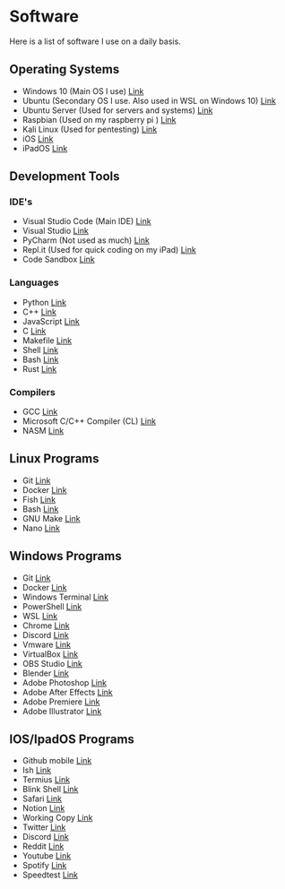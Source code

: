 # Software

Here is a list of software I use on a daily basis.

## Operating Systems

- Windows 10 (Main OS I use) [Link](https://www.microsoft.com/en-us/windows/get-windows-10)
- Ubuntu (Secondary OS I use. Also used in WSL on Windows 10) [Link](https://ubuntu.com/download/desktop)
- Ubuntu Server (Used for servers and systems) [Link](https://ubuntu.com/download/server)
- Raspbian (Used on my raspberry pi ) [Link](https://www.raspberrypi.org/software/operating-systems/)
- Kali Linux (Used for pentesting) [Link](https://www.kali.org/downloads/)
- iOS [Link](https://www.apple.com/ios/)
- iPadOS [Link](https://www.apple.com/ipados/)

## Development Tools

### IDE's
- Visual Studio Code (Main IDE) [Link](https://code.visualstudio.com/)
- Visual Studio [Link](https://visualstudio.microsoft.com/)
- PyCharm (Not used as much) [Link](https://www.jetbrains.com/pycharm/)
- Repl.it (Used for quick coding on my iPad) [Link](https://repl.it/)
- Code Sandbox [Link](https://codesandbox.io/)

### Languages

- Python [Link](https://www.python.org/)
- C++ [Link](https://www.cplusplus.com/)
- JavaScript [Link](https://www.javascript.com/)
- C [Link](https://en.wikipedia.org/wiki/C_(programming_language))
- Makefile [Link](https://en.wikipedia.org/wiki/Makefile)
- Shell [Link](https://en.wikipedia.org/wiki/Shell_script)
- Bash [Link](https://en.wikipedia.org/wiki/Bash_(Unix_shell))
- Rust [Link](https://www.rust-lang.org/)

### Compilers

- GCC [Link](https://gcc.gnu.org/)
- Microsoft C/C++ Compiler (CL) [Link](https://learn.microsoft.com/en-us/cpp/build/reference/compiler-options?view=msvc-170)
- NASM [Link](https://www.nasm.us/)

## Linux Programs

- Git [Link](https://git-scm.com/)
- Docker [Link](https://www.docker.com/)
- Fish [Link](https://fishshell.com/)
- Bash [Link](https://en.wikipedia.org/wiki/Bash_(Unix_shell))
- GNU Make [Link](https://www.gnu.org/software/make/)
- Nano [Link](https://www.nano-editor.org/)

## Windows Programs

- Git [Link](https://git-scm.com/)
- Docker [Link](https://www.docker.com/)
- Windows Terminal [Link](https://www.microsoft.com/en-us/p/windows-terminal/9n0dx20hk701)
- PowerShell [Link](https://docs.microsoft.com/en-us/powershell/)
- WSL [Link](https://docs.microsoft.com/en-us/windows/wsl/install-win10)
- Chrome [Link](https://www.google.com/chrome/)
- Discord [Link](https://discord.com/)
- Vmware [Link](https://www.vmware.com/)
- VirtualBox [Link](https://www.virtualbox.org/)
- OBS Studio [Link](https://obsproject.com/)
- Blender [Link](https://www.blender.org/)
- Adobe Photoshop [Link](https://www.adobe.com/products/photoshop.html)
- Adobe After Effects [Link](https://www.adobe.com/products/aftereffects.html)
- Adobe Premiere [Link](https://www.adobe.com/products/premiere.html)
- Adobe Illustrator [Link](https://www.adobe.com/products/illustrator.html)

## IOS/IpadOS Programs

- Github mobile [Link](https://apps.apple.com/us/app/github/id1477376905)
- Ish [Link](https://ish.app/)
- Termius [Link](https://apps.apple.com/us/app/termius-ssh-client/id549039908)
- Blink Shell [Link](https://apps.apple.com/app/id1594898306)
- Safari [Link](https://www.apple.com/safari/)
- Notion [Link](https://www.notion.so/)
- Working Copy [Link](https://apps.apple.com/us/app/working-copy-git-client/id896694807)
- Twitter [Link](https://apps.apple.com/us/app/twitter/id333903271)
- Discord [Link](https://apps.apple.com/us/app/discord/id985746746)
- Reddit [Link](https://apps.apple.com/us/app/reddit-the-official-app/id1064216828)
- Youtube [Link](https://apps.apple.com/us/app/youtube/id544007664)
- Spotify [Link](https://apps.apple.com/us/app/spotify-music-and-podcasts/id324684580)
- Speedtest [Link](https://apps.apple.com/us/app/speedtest-by-ookla/id300704847)
